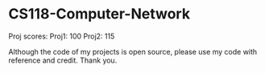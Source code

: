 # CS118-Computer-Network

Proj scores:
Proj1: 100
Proj2: 115

Although the code of my projects is open source, please use my code with reference and credit. Thank you.
